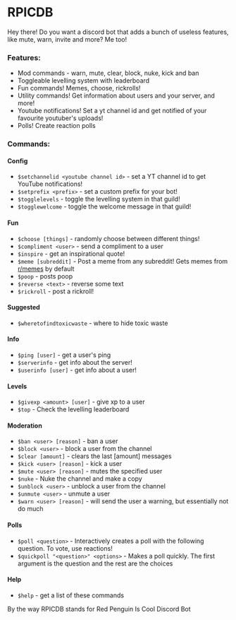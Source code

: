 # RPICDB
Hey there! Do you want a discord bot that adds a bunch of useless features, like mute, warn, invite and more? Me too!

### Features:

* Mod commands - warn, mute, clear, block, nuke, kick and ban
* Toggleable levelling system with leaderboard
* Fun commands! Memes, choose, rickrolls!
* Utility commands! Get information about users and your server, and more!
* Youtube notifications! Set a yt channel id and get notified of your favourite youtuber's uploads!
* Polls! Create reaction polls

### Commands:

#### Config
* `$setchannelid <youtube channel id>` - set a YT channel id to get YouTube notifications!
* `$setprefix <prefix>` - set a custom prefix for your bot!
* `$togglelevels` - toggle the levelling system in that guild!
* `$togglewelcome` - toggle the welcome message in that guild!

#### Fun
* `$choose [things]` - randomly choose between different things!
* `$compliment <user>` - send a compliment to a user
* `$inspire` - get an inspirational quote!
* `$meme [subreddit]` - Post a meme from any subreddit! Gets memes from [r/memes](https://reddit.com/r/memes) by default
* `$poop` - posts poop
* `$reverse <text>` - reverse some text
* `$rickroll` - post a rickroll!

#### Suggested
* `$wheretofindtoxicwaste` - where to hide toxic waste

#### Info
* `$ping [user]` - get a user's ping
* `$serverinfo` - get info about the server!
* `$userinfo [user]` - get info about a user!

#### Levels
* `$givexp <amount> [user]` - give xp to a user
* `$top` - Check the levelling leaderboard

#### Moderation
* `$ban <user> [reason]` - ban a user
* `$block <user>` - block a user from the channel
* `$clear [amount]` - clears the last [amount] messages
* `$kick <user> [reason]` - kick a user
* `$mute <user> [reason]` - mutes the specified user
* `$nuke` - Nuke the channel and make a copy
* `$unblock <user>` - unblock a user from the channel
* `$unmute <user>` - unmute a user
* `$warn <user> [reason]` - will send the user a warning, but essentially not do much

#### Polls
* `$poll <question>` - Interactively creates a poll with the following question. To vote, use reactions!
* `$quickpoll "<question>" <options>` - Makes a poll quickly. The first argument is the question and the rest are the choices

#### Help
* `$help` - get a list of these commands

By the way RPICDB stands for Red Penguin Is Cool Discord Bot
